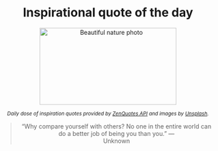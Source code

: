 
<div align="center">

# Inspirational quote of the day

<img src="./data/photo.jpeg" alt="Beautiful nature photo" width="320" height="180">

<sub><i>Daily dose of inspiration quotes provided by [ZenQuotes API](https://zenquotes.io/) and images by [Unsplash](https://unsplash.com/).</i></sub>


<blockquote>&ldquo;Why compare yourself with others? No one in the entire world can do a better job of being you than you.&rdquo; &mdash; <footer>Unknown</footer></blockquote>

</div>
